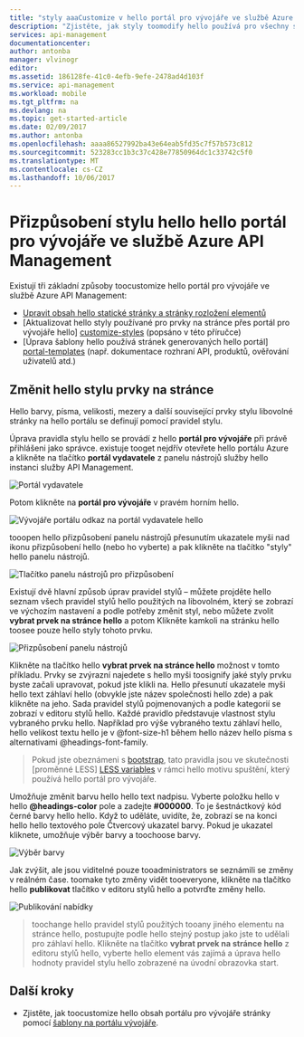```yaml
---
title: "styly aaaCustomize v hello portál pro vývojáře ve službě Azure API Management | Microsoft Docs"
description: "Zjistěte, jak styly toomodify hello používá pro všechny stránky v hello portál pro vývojáře ve službě Azure API Management."
services: api-management
documentationcenter: 
author: antonba
manager: vlvinogr
editor: 
ms.assetid: 186128fe-41c0-4efb-9efe-2478ad4d103f
ms.service: api-management
ms.workload: mobile
ms.tgt_pltfrm: na
ms.devlang: na
ms.topic: get-started-article
ms.date: 02/09/2017
ms.author: antonba
ms.openlocfilehash: aaaa86527992ba43e64eab5fd35c7f57b573c812
ms.sourcegitcommit: 523283cc1b3c37c428e77850964dc1c33742c5f0
ms.translationtype: MT
ms.contentlocale: cs-CZ
ms.lasthandoff: 10/06/2017
---
```

# <a name="customize-hello-styling-of-hello-developer-portal-in-azure-api-management"></a>Přizpůsobení stylu hello hello portál pro vývojáře ve službě Azure API Management
Existují tři základní způsoby toocustomize hello portál pro vývojáře ve službě Azure API Management:

* [Upravit obsah hello statické stránky a stránky rozložení elementů][modify-content-layout]
* [Aktualizovat hello styly používané pro prvky na stránce přes portál pro vývojáře hello] [ customize-styles] (popsáno v této příručce)
* [Úprava šablony hello používá stránek generovaných hello portál] [ portal-templates] (např. dokumentace rozhraní API, produktů, ověřování uživatelů atd.)

## <a name="change-headers-styling"></a>Změnit hello stylu prvky na stránce

Hello barvy, písma, velikosti, mezery a další související prvky stylu libovolné stránky na hello portálu se definují pomocí pravidel stylu. 

Úprava pravidla stylu hello se provádí z hello **portál pro vývojáře** při právě přihlášeni jako správce. existuje tooget nejdřív otevřete hello portálu Azure a klikněte na tlačítko **portál vydavatele** z panelu nástrojů služby hello instanci služby API Management.

![Portál vydavatele][api-management-management-console]

Potom klikněte na **portál pro vývojáře** v pravém horním hello. 

![Vývojáře portálu odkaz na portál vydavatele hello][api-management-pp-dp-link]

tooopen hello přizpůsobení panelu nástrojů přesunutím ukazatele myši nad ikonu přizpůsobení hello (nebo ho vyberte) a pak klikněte na tlačítko "styly" hello panelu nástrojů.

![Tlačítko panelu nástrojů pro přizpůsobení][api-management-customization-toolbar-button]

Existují dvě hlavní způsob úprav pravidel stylů – můžete projděte hello seznam všech pravidel stylů hello použitých na libovolném, který se zobrazí ve výchozím nastavení a podle potřeby změnit styl, nebo můžete zvolit **vybrat prvek na stránce hello** a potom Klikněte kamkoli na stránku hello toosee pouze hello styly tohoto prvku.

![Přizpůsobení panelu nástrojů][api-management-customization-toolbar]

Klikněte na tlačítko hello **vybrat prvek na stránce hello** možnost v tomto příkladu.  Prvky se zvýrazní najedete s hello myši toosignify jaké styly prvku byste začali upravovat, pokud jste klikli na. Hello přesunutí ukazatele myši hello text záhlaví hello (obvykle jste název společnosti hello zde) a pak klikněte na jeho. Sada pravidel stylů pojmenovaných a podle kategorií se zobrazí v editoru stylů hello. Každé pravidlo představuje vlastnost stylu vybraného prvku hello. Například pro výše vybraného textu záhlaví hello, hello velikost textu hello je v @font-size-h1 během hello název hello písma s alternativami @headings-font-family.

> Pokud jste obeznámeni s [bootstrap][bootstrap], tato pravidla jsou ve skutečnosti [proměnné LESS] [ LESS variables] v rámci hello motivu spuštění, který používá hello portál pro vývojáře.
> 
> 

Umožňuje změnit barvu hello hello text nadpisu. Vyberte položku hello v hello  **@headings-color**  pole a zadejte **#000000**. To je šestnáctkový kód černé barvy hello hello. Když to uděláte, uvidíte, že, zobrazí se na konci hello hello textového pole Čtvercový ukazatel barvy. Pokud je ukazatel kliknete, umožňuje výběr barvy a toochoose barvy.

![Výběr barvy][api-management-customization-toolbar-color-picker]

Jak zvýšit, ale jsou viditelné pouze tooadministrators se seznámili se změny v reálném čase. toomake tyto změny vidět tooeveryone, klikněte na tlačítko hello **publikovat** tlačítko v editoru stylů hello a potvrďte změny hello.

![Publikování nabídky][api-management-customization-toolbar-publish-form]

> toochange hello pravidel stylů použitých tooany jiného elementu na stránce hello, postupujte podle hello stejný postup jako jste to udělali pro záhlaví hello. Klikněte na tlačítko **vybrat prvek na stránce hello** z editoru stylů hello, vyberte hello element vás zajímá a úprava hello hodnoty pravidel stylu hello zobrazené na úvodní obrazovka start.
> 
> 


## <a name="next-steps"></a>Další kroky
* Zjistěte, jak toocustomize hello obsah portálu pro vývojáře stránky pomocí [šablony na portálu vývojáře](api-management-developer-portal-templates.md).

[Change hello styling of hello headers]: #change-headers-styling
[Next steps]: #next-steps

[Azure Classic Portal]: https://manage.windowsazure.com/

[api-management-management-console]: ./media/api-management-customize-styles/api-management-management-console.png
[api-management-pp-dp-link]: ./media/api-management-customize-styles/api-management-pp-dp-link.png
[api-management-customization-toolbar-button]: ./media/api-management-customize-styles/api-management-customization-toolbar-button.png
[api-management-customization-toolbar]: ./media/api-management-customize-styles/api-management-customization-toolbar.png
[api-management-customization-toolbar-color-picker]: ./media/api-management-customize-styles/api-management-customization-toolbar-color-picker.png
[api-management-customization-toolbar-publish-form]: ./media/api-management-customize-styles/api-management-customization-toolbar-publish-form.png

[modify-content-layout]: api-management-modify-content-layout.md
[customize-styles]: api-management-customize-styles.md
[portal-templates]: api-management-developer-portal-templates.md

[bootstrap]: http://getbootstrap.com/
[LESS variables]: http://getbootstrap.com/css/
